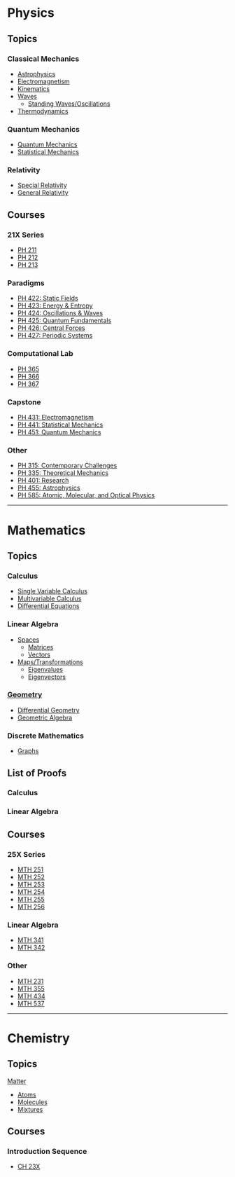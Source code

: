 <!-- panels:start -->
<!-- div:title-panel -->

# Physics

<!-- div:left-panel -->
## Topics

### Classical Mechanics

- [Astrophysics](/physics/Astrophysics.md)
- [Electromagnetism](/physics/Electromagnetism.md)
- [Kinematics](/physics/Kinematics.md)
- [Waves](/physics/Waves.md)
  - [Standing Waves/Oscillations](/physics/Oscillations.md)
- [Thermodynamics](/physics/Thermodynamics.md)

### Quantum Mechanics
- [Quantum Mechanics](/physics/QuantumMechanics.md)
- [Statistical Mechanics](/physics/StatisticalMechanics.md)

### Relativity
- [Special Relativity](/physics/SpecialRelativity.md)
- [General Relativity](/physics/GeneralRelativity.md)

<!-- div:right-panel -->

## Courses

### 21X Series
- [PH 211](/courses/PH211.md)
- [PH 212](/courses/PH212.md)
- [PH 213](/courses/PH213.md)

### Paradigms
- [PH 422: Static Fields](/courses/PH422.md)
- [PH 423: Energy & Entropy](/courses/PH423.md)
- [PH 424: Oscillations & Waves](/courses/PH424.md)
- [PH 425: Quantum Fundamentals](/courses/PH425.md)
- [PH 426: Central Forces](/courses/PH426.md)
- [PH 427: Periodic Systems](/courses/PH427.md)

### Computational Lab
- [PH 365](/courses/PH365.md)
- [PH 366](/courses/PH366.md)
- [PH 367](/courses/PH367.md)

### Capstone
- [PH 431: Electromagnetism](/courses/PH431.md)
- [PH 441: Statistical Mechanics](/courses/PH541.md)
- [PH 451: Quantum Mechanics](/courses/PH451.md)

### Other
- [PH 315: Contemporary Challenges](/courses/PH315.md)
- [PH 335: Theoretical Mechanics](/courses/PH335.md)
- [PH 401: Research](/courses/PH401.md)
- [PH 455: Astrophysics](/courses/PH455.md)
- [PH 585: Atomic, Molecular, and Optical Physics](/courses/PH585.md)

<!-- div:title-panel -->

---

# Mathematics

<!-- div:left-panel -->

## Topics

### Calculus
- [Single Variable Calculus](/maths/SingleVariableCalculus.md)
- [Multivariable Calculus](/maths/MultivariableCalculus.md)
- [Differential Equations](/maths/DifferentialEquations.md)

### Linear Algebra
- [Spaces](/maths/VectorSpaces.md)
  - [Matrices](/maths/Matrices.md)
  - [Vectors](/maths/Vectors.md)
- [Maps/Transformations](/maths/Maps.md)
  - [Eigenvalues](/maths/Eigenvalues.md)
  - [Eigenvectors](/maths/Eigenvectors.md)

### [Geometry](/maths/Geometry.md)
- [Differential Geometry](/maths/DifferentialGeometry.md)
- [Geometric Algebra](/maths/GeometricAlgebra.md)

### Discrete Mathematics
- [Graphs](/maths/Graphs.md)

## List of Proofs
### Calculus
### Linear Algebra

<!-- div:right-panel -->
## Courses

### 25X Series
- [MTH 251](/courses/MTH251.md)
- [MTH 252](/courses/MTH252.md)
- [MTH 253](/courses/MTH253.md)
- [MTH 254](/courses/MTH253.md)
- [MTH 255](/courses/MTH255.md)
- [MTH 256](/courses/MTH256.md)

### Linear Algebra
- [MTH 341](/courses/MTH341.md)
- [MTH 342](/courses/MTH342.md)

### Other
- [MTH 231](/courses/MTH231.md)
- [MTH 355](/courses/MTH355.md)
- [MTH 434](/courses/MTH434.md)
- [MTH 537](/courses/MTH537.md)

<!-- div:title-panel -->

---

# Chemistry

<!-- div:left-panel -->

## Topics

[Matter](/chem/Matter.md)
  - [Atoms](/chem/Atoms.md)
  - [Molecules](/chem/Molecules.md)
  - [Mixtures](/chem/Mixtures.md)

<!-- div:right-panel -->

## Courses

### Introduction Sequence
- [CH 23X](/courses/CH23X.md)

<!-- panels:end -->
